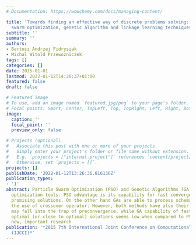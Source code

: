 ```yaml
---
# Documentation: https://wowchemy.com/docs/managing-content/

title: 'Towards finding an effective way of discrete problems solving: the particle
  swarm optimization, genetic algorithm and linkage learning techniques hybrydization'
subtitle: ''
summary: ''
authors:
- Bartosz Andrzej Fidrysiak
- Michal Witold Przewozniczek
tags: []
categories: []
date: 2015-01-01
lastmod: 2022-01-12T14:26:37+01:00
featured: false
draft: false

# Featured image
# To use, add an image named `featured.jpg/png` to your page's folder.
# Focal points: Smart, Center, TopLeft, Top, TopRight, Left, Right, BottomLeft, Bottom, BottomRight.
image:
  caption: ''
  focal_point: ''
  preview_only: false

# Projects (optional).
#   Associate this post with one or more of your projects.
#   Simply enter your project's folder or file name without extension.
#   E.g. `projects = ["internal-project"]` references `content/project/deep-learning/index.md`.
#   Otherwise, set `projects = []`.
projects: []
publishDate: '2022-01-12T13:26:36.816136Z'
publication_types:
- '1'
abstract: Particle Swarm Optimization (PSO) and Genetic Algorithms (GA) are well known
  optimization tools. PSO advantage is its capability for fast convergence to the
  promising solutions. On the other hand GAs are able to process schemata thanks to
  the use of crossover operator. However, both methods have also their drawbacks-PSO
  may fall into the trap of preconvergence, while GA capability of fast finding locally
  optimal (or close to optimal) solutions seems low when compared to PSO. Relatively
  new, important research
publication: '*2015 7th International Joint Conference on Computational Intelligence
  (IJCCI)*'
---
```

